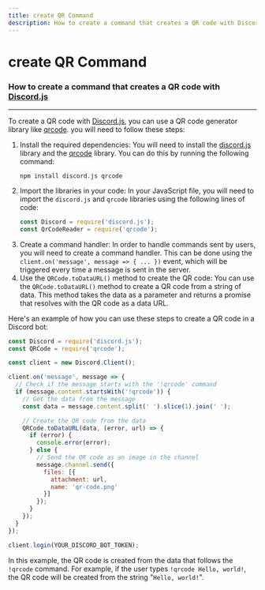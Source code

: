 ```yaml
---
title: create QR Command 
description: How to create a command that creates a QR code with Discord.js
---
```

[Discord.js]: https://discord.js.org/#/
[discord.js]:  https://www.npmjs.com/package/discord.js
[qrcode]: https://www.npmjs.com/package/qrcode

#  **create QR** Command
### How to create a command that creates a QR code with [Discord.js]
---
To create a QR code with [Discord.js], you can use a QR code generator library like [qrcode]. you will need to follow these steps:

1.  Install the required dependencies: You will need to install the [discord.js] library and the [qrcode] library. You can do this by running the following command: 
    ```shell
    npm install discord.js qrcode
    ```
2.  Import the libraries in your code: In your JavaScript file, you will need to import the `discord.js` and `qrcode` libraries using the following lines of code:
    ```js
    const Discord = require('discord.js');
    const QrCodeReader = require('qrcode');
    ``` 
3. Create a command handler: In order to handle commands sent by users, you will need to create a command handler. This can be done using the `client.on('message', message => { ... })` event, which will be triggered every time a message is sent in the server.
4. Use the `QRCode.toDataURL()` method to create the QR code: You can use the `QRCode.toDataURL()` method to create a QR code from a string of data. This method takes the data as a parameter and returns a promise that resolves with the QR code as a data URL.

Here's an example of how you can use these steps to create a QR code in a Discord bot:
```js
const Discord = require('discord.js');
const QRCode = require('qrcode');

const client = new Discord.Client();

client.on('message', message => {
  // Check if the message starts with the '!qrcode' command
  if (message.content.startsWith('!qrcode')) {
    // Get the data from the message
    const data = message.content.split(' ').slice(1).join(' ');

    // Create the QR code from the data
    QRCode.toDataURL(data, (error, url) => {
      if (error) {
        console.error(error);
      } else {
        // Send the QR code as an image in the channel
        message.channel.send({
          files: [{
            attachment: url,
            name: 'qr-code.png'
          }]
        });
      }
    });
  }
});

client.login(YOUR_DISCORD_BOT_TOKEN);
```

In this example, the QR code is created from the data that follows the `!qrcode` command. For example, if the user types `!qrcode Hello, world!`, the QR code will be created from the string "`Hello, world!`".
